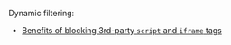 Dynamic filtering:

- [Benefits of blocking 3rd-party `script` and `iframe` tags](https://github.com/gorhill/uBlock/wiki/Dynamic-filtering:-Benefits-of-blocking-3rd-party-script-and-iframe-tags)